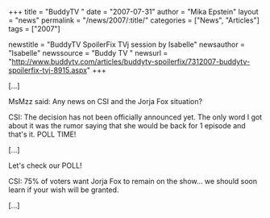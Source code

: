 +++
title = "BuddyTV "
date = "2007-07-31"
author = "Mika Epstein"
layout = "news"
permalink = "/news/2007/:title/"
categories = ["News", "Articles"]
tags = ["2007"]

newstitle = "BuddyTV SpoilerFix TVj session by Isabelle"
newsauthor = "Isabelle"
newssource = "Buddy TV "
newsurl = "http://www.buddytv.com/articles/buddytv-spoilerfix/7312007-buddytv-spoilerfix-tvj-8915.aspx"
+++

[...]

MsMzz said: Any news on CSI and the Jorja Fox situation?

CSI: The decision has not been officially announced yet. The only word I got about it was the rumor saying that she would be back for 1 episode and that's it. POLL TIME!

[...]

Let's check our POLL!

CSI: 75% of voters want Jorja Fox to remain on the show... we should soon learn if your wish will be granted.

[...]